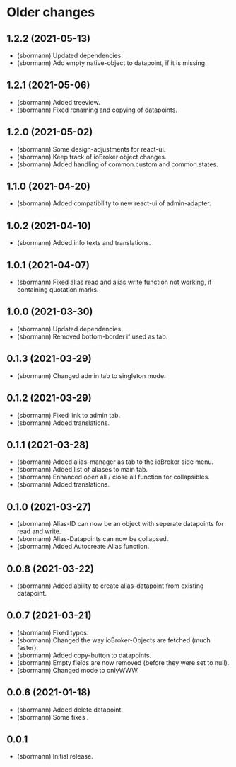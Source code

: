 # Older changes
## 1.2.2 (2021-05-13)
* (sbormann) Updated dependencies.
* (sbormann) Add empty native-object to datapoint, if it is missing.

## 1.2.1 (2021-05-06)
* (sbormann) Added treeview.
* (sbormann) Fixed renaming and copying of datapoints.

## 1.2.0 (2021-05-02)
* (sbormann) Some design-adjustments for react-ui.
* (sbormann) Keep track of ioBroker object changes.
* (sbormann) Added handling of common.custom and common.states.

## 1.1.0 (2021-04-20)
* (sbormann) Added compatibility to new react-ui of admin-adapter.

## 1.0.2 (2021-04-10)
* (sbormann) Added info texts and translations.

## 1.0.1 (2021-04-07)
* (sbormann) Fixed alias read and alias write function not working, if containing quotation marks.

## 1.0.0 (2021-03-30)
* (sbormann) Updated dependencies.
* (sbormann) Removed bottom-border if used as tab.

## 0.1.3 (2021-03-29)
* (sbormann) Changed admin tab to singleton mode.

## 0.1.2 (2021-03-29)
* (sbormann) Fixed link to admin tab.
* (sbormann) Added translations.

## 0.1.1 (2021-03-28)
* (sbormann) Added alias-manager as tab to the ioBroker side menu.
* (sbormann) Added list of aliases to main tab.
* (sbormann) Enhanced open all / close all function for collapsibles.
* (sbormann) Added translations.

## 0.1.0 (2021-03-27)
* (sbormann) Alias-ID can now be an object with seperate datapoints for read and write.
* (sbormann) Alias-Datapoints can now be collapsed.
* (sbormann) Added Autocreate Alias function.

## 0.0.8 (2021-03-22)
* (sbormann) Added ability to create alias-datapoint from existing datapoint.

## 0.0.7 (2021-03-21)
* (sbormann) Fixed typos.
* (sbormann) Changed the way ioBroker-Objects are fetched (much faster).
* (sbormann) Added copy-button to datapoints.
* (sbormann) Empty fields are now removed (before they were set to null).
* (sbormann) Changed mode to onlyWWW.

## 0.0.6 (2021-01-18)
* (sbormann) Added delete datapoint.
* (sbormann) Some fixes .

## 0.0.1
* (sbormann) Initial release.